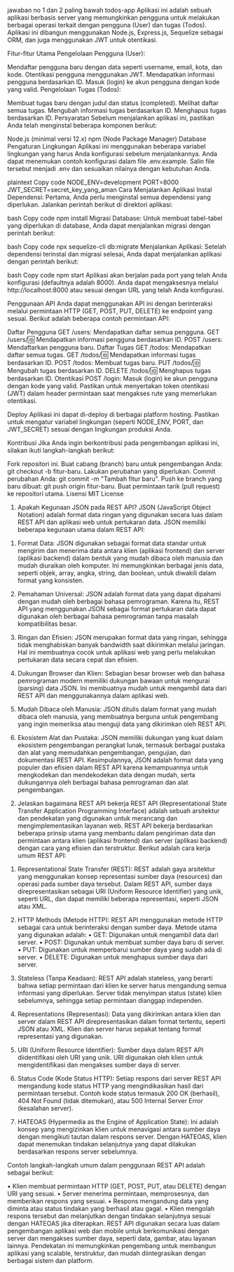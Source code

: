 jawaban no 1 dan 2 paling bawah
todos-app
Aplikasi ini adalah sebuah aplikasi berbasis server yang memungkinkan pengguna untuk melakukan berbagai operasi terkait dengan pengguna (User) dan tugas (Todos). Aplikasi ini dibangun menggunakan Node.js, Express.js, Sequelize sebagai ORM, dan juga menggunakan JWT untuk otentikasi.

Fitur-fitur Utama
Pengelolaan Pengguna (User):

Mendaftar pengguna baru dengan data seperti username, email, kota, dan kode.
Otentikasi pengguna menggunakan JWT.
Mendapatkan informasi pengguna berdasarkan ID.
Masuk (login) ke akun pengguna dengan kode yang valid.
Pengelolaan Tugas (Todos):

Membuat tugas baru dengan judul dan status (completed).
Melihat daftar semua tugas.
Mengubah informasi tugas berdasarkan ID.
Menghapus tugas berdasarkan ID.
Persyaratan
Sebelum menjalankan aplikasi ini, pastikan Anda telah menginstal beberapa komponen berikut:

Node.js (minimal versi 12.x)
npm (Node Package Manager)
Database
Pengaturan Lingkungan
Aplikasi ini menggunakan beberapa variabel lingkungan yang harus Anda konfigurasi sebelum menjalankannya. Anda dapat menemukan contoh konfigurasi dalam file .env.example. Salin file tersebut menjadi .env dan sesuaikan nilainya dengan kebutuhan Anda.

plaintext
Copy code
NODE_ENV=development
PORT=8000
JWT_SECRET=secret_key_yang_aman
Cara Menjalankan Aplikasi
Instal Dependensi:
Pertama, Anda perlu menginstal semua dependensi yang diperlukan. Jalankan perintah berikut di direktori aplikasi:

bash
Copy code
npm install
Migrasi Database:
Untuk membuat tabel-tabel yang diperlukan di database, Anda dapat menjalankan migrasi dengan perintah berikut:

bash
Copy code
npx sequelize-cli db:migrate
Menjalankan Aplikasi:
Setelah dependensi terinstal dan migrasi selesai, Anda dapat menjalankan aplikasi dengan perintah berikut:

bash
Copy code
npm start
Aplikasi akan berjalan pada port yang telah Anda konfigurasi (defaultnya adalah 8000). Anda dapat mengaksesnya melalui http://localhost:8000 atau sesuai dengan URL yang telah Anda konfigurasi.

Penggunaan API
Anda dapat menggunakan API ini dengan berinteraksi melalui permintaan HTTP (GET, POST, PUT, DELETE) ke endpoint yang sesuai. Berikut adalah beberapa contoh permintaan API:

Daftar Pengguna
GET /users: Mendapatkan daftar semua pengguna.
GET /users/:id: Mendapatkan informasi pengguna berdasarkan ID.
POST /users: Mendaftarkan pengguna baru.
Daftar Tugas
GET /todos: Mendapatkan daftar semua tugas.
GET /todos/:id: Mendapatkan informasi tugas berdasarkan ID.
POST /todos: Membuat tugas baru.
PUT /todos/:id: Mengubah tugas berdasarkan ID.
DELETE /todos/:id: Menghapus tugas berdasarkan ID.
Otentikasi
POST /login: Masuk (login) ke akun pengguna dengan kode yang valid.
Pastikan untuk menyertakan token otentikasi (JWT) dalam header permintaan saat mengakses rute yang memerlukan otentikasi.

Deploy
Aplikasi ini dapat di-deploy di berbagai platform hosting. Pastikan untuk mengatur variabel lingkungan (seperti NODE_ENV, PORT, dan JWT_SECRET) sesuai dengan lingkungan produksi Anda.

Kontribusi
Jika Anda ingin berkontribusi pada pengembangan aplikasi ini, silakan ikuti langkah-langkah berikut:

Fork repositori ini.
Buat cabang (branch) baru untuk pengembangan Anda: git checkout -b fitur-baru.
Lakukan perubahan yang diperlukan.
Commit perubahan Anda: git commit -m "Tambah fitur baru".
Push ke branch yang baru dibuat: git push origin fitur-baru.
Buat permintaan tarik (pull request) ke repositori utama.
Lisensi
MIT License


1. Apakah Kegunaan JSON pada REST API?
JSON (JavaScript Object Notation) adalah format data ringan yang digunakan secara luas dalam REST API dan aplikasi web untuk pertukaran data. JSON memiliki beberapa kegunaan utama dalam REST API:

1)	Format Data: JSON digunakan sebagai format data standar untuk mengirim dan menerima data antara klien (aplikasi frontend) dan server (aplikasi backend) dalam bentuk yang mudah dibaca oleh manusia dan mudah diuraikan oleh komputer. Ini memungkinkan berbagai jenis data, seperti objek, array, angka, string, dan boolean, untuk diwakili dalam format yang konsisten.

2)	Pemahaman Universal: JSON adalah format data yang dapat dipahami dengan mudah oleh berbagai bahasa pemrograman. Karena itu, REST API yang menggunakan JSON sebagai format pertukaran data dapat digunakan oleh berbagai bahasa pemrograman tanpa masalah kompatibilitas besar.

3)	Ringan dan Efisien: JSON merupakan format data yang ringan, sehingga tidak menghabiskan banyak bandwidth saat dikirimkan melalui jaringan. Hal ini membuatnya cocok untuk aplikasi web yang perlu melakukan pertukaran data secara cepat dan efisien.

4)	Dukungan Browser dan Klien: Sebagian besar browser web dan bahasa pemrograman modern memiliki dukungan bawaan untuk mengurai (parsing) data JSON. Ini membuatnya mudah untuk mengambil data dari REST API dan menggunakannya dalam aplikasi web.

5)	Mudah Dibaca oleh Manusia: JSON ditulis dalam format yang mudah dibaca oleh manusia, yang membuatnya berguna untuk pengembang yang ingin memeriksa atau menguji data yang dikirimkan oleh REST API.

6)	Ekosistem Alat dan Pustaka: JSON memiliki dukungan yang kuat dalam ekosistem pengembangan perangkat lunak, termasuk berbagai pustaka dan alat yang memudahkan pengembangan, pengujian, dan dokumentasi REST API.
Kesimpulannya, JSON adalah format data yang populer dan efisien dalam REST API karena kemampuannya untuk mengkodekan dan mendekodekan data dengan mudah, serta dukungannya oleh berbagai bahasa pemrograman dan alat pengembangan.

2. Jelaskan bagaimana REST API bekerja
REST API (Representational State Transfer Application Programming Interface) adalah sebuah arsitektur dan pendekatan yang digunakan untuk merancang dan mengimplementasikan layanan web. REST API bekerja berdasarkan beberapa prinsip utama yang membantu dalam pengiriman data dan permintaan antara klien (aplikasi frontend) dan server (aplikasi backend) dengan cara yang efisien dan terstruktur. Berikut adalah cara kerja umum REST API:

1)	Representational State Transfer (REST): REST adalah gaya arsitektur yang menggunakan konsep representasi sumber daya (resources) dan operasi pada sumber daya tersebut. Dalam REST API, sumber daya direpresentasikan sebagai URI (Uniform Resource Identifier) yang unik, seperti URL, dan dapat memiliki beberapa representasi, seperti JSON atau XML.

2)	HTTP Methods (Metode HTTP): REST API menggunakan metode HTTP sebagai cara untuk berinteraksi dengan sumber daya. Metode utama yang digunakan adalah:
•	GET: Digunakan untuk mengambil data dari server.
•	POST: Digunakan untuk membuat sumber daya baru di server.
•	PUT: Digunakan untuk memperbarui sumber daya yang sudah ada di server.
•	DELETE: Digunakan untuk menghapus sumber daya dari server.

3)	Stateless (Tanpa Keadaan): REST API adalah stateless, yang berarti bahwa setiap permintaan dari klien ke server harus mengandung semua informasi yang diperlukan. Server tidak menyimpan status (state) klien sebelumnya, sehingga setiap permintaan dianggap independen.

4)	Representations (Representasi): Data yang dikirimkan antara klien dan server dalam REST API direpresentasikan dalam format tertentu, seperti JSON atau XML. Klien dan server harus sepakat tentang format representasi yang digunakan.

5)	URI (Uniform Resource Identifier): Sumber daya dalam REST API diidentifikasi oleh URI yang unik. URI digunakan oleh klien untuk mengidentifikasi dan mengakses sumber daya di server.

6)	Status Code (Kode Status HTTP): Setiap respons dari server REST API mengandung kode status HTTP yang mengindikasikan hasil dari permintaan tersebut. Contoh kode status termasuk 200 OK (berhasil), 404 Not Found (tidak ditemukan), atau 500 Internal Server Error (kesalahan server).

7)	HATEOAS (Hypermedia as the Engine of Application State): Ini adalah konsep yang mengizinkan klien untuk menavigasi antara sumber daya dengan mengikuti tautan dalam respons server. Dengan HATEOAS, klien dapat menemukan tindakan selanjutnya yang dapat dilakukan berdasarkan respons server sebelumnya.

Contoh langkah-langkah umum dalam penggunaan REST API adalah sebagai berikut:

•	Klien membuat permintaan HTTP (GET, POST, PUT, atau DELETE) dengan URI yang sesuai.
•	Server menerima permintaan, memprosesnya, dan memberikan respons yang sesuai.
•	Respons mengandung data yang diminta atau status tindakan yang berhasil atau gagal.
•	Klien mengolah respons tersebut dan melanjutkan dengan tindakan selanjutnya sesuai dengan HATEOAS jika diterapkan.
REST API digunakan secara luas dalam pengembangan aplikasi web dan mobile untuk berkomunikasi dengan server dan mengakses sumber daya, seperti data, gambar, atau layanan lainnya. Pendekatan ini memungkinkan pengembang untuk membangun aplikasi yang scalable, terstruktur, dan mudah diintegrasikan dengan berbagai sistem dan platform.
